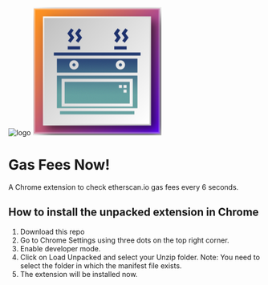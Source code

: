 ![logo](http://url/to/img.png)
![logo](https://github.com/onorbumbum/gas_fee_checker_chrome_extension/blob/main/images/logo-256.png?raw=true)

# Gas Fees Now! 
A Chrome extension to check etherscan.io gas fees every 6 seconds.

## How to install the unpacked extension in Chrome
1. Download this repo
2. Go to Chrome Settings using three dots on the top right corner.
3. Enable developer mode.
4. Click on Load Unpacked and select your Unzip folder. Note: You need to select the folder in which the manifest file exists.
5. The extension will be installed now.

